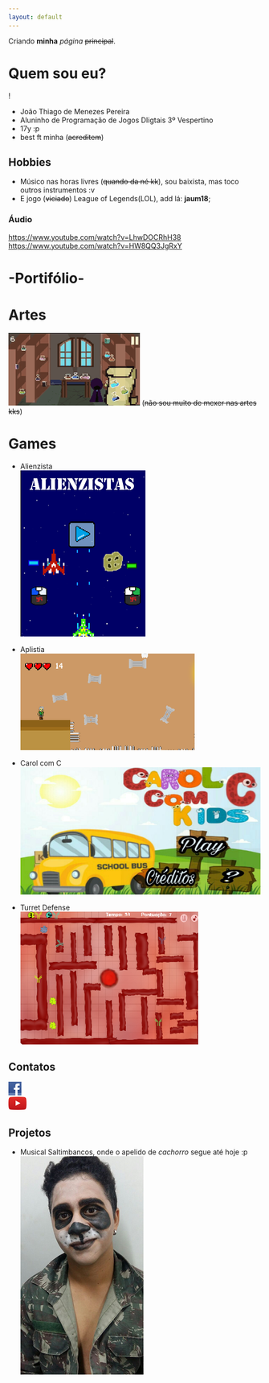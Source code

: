 ```yaml
---
layout: default
---
```


Criando **minha** _página_ ~~principal~~.

# Quem sou eu?
! [](thiago.png)  

* João Thiago de Menezes Pereira
* Aluninho de Programação de Jogos DIigtais 3º Vespertino
* 17y :p
* best ft minha (~~acreditem~~)

## Hobbies
 * Músico nas horas livres (~~quando da né kk~~), sou baixista, mas toco outros instrumentos :v
 * E jogo (~~viciado~~) League of Legends(LOL), add lá: **jaum18**;

###  Áudio
https://www.youtube.com/watch?v=LhwDOCRhH38   
https://www.youtube.com/watch?v=HW8QQ3JgRxY


#                                                       -Portifólio-


# Artes
![](aa.gif) (~~não sou muito de mexer nas artes kks~~)



# Games 
* Alienzista  
[![](alienzista.png)](https://joaothiago06.github.io/Alienzistas/)  
* Aplistia  
[![](aplistia.png)](https://joaothiago06.github.io/Aplistia_/)    
* Carol com C  
[![](carol.png)](https://joaothiago06.github.io/CarolcomC/)

* Turret Defense  
[![](torre.png)](https://joaothiago06.github.io/Turret%20Bacterium/)

## Contatos  

[![](face.png)](https://www.facebook.com/joaothiago.pereira.7)   
[![](youtube.png)](https://www.youtube.com/channel/UCWCkuhb_VKzn48nZdGiKBwA?view_as=subscriber)

## Projetos
* Musical Saltimbancos, onde o apelido de _cachorro_ segue até hoje :p                              
 ![](joao.png) 


